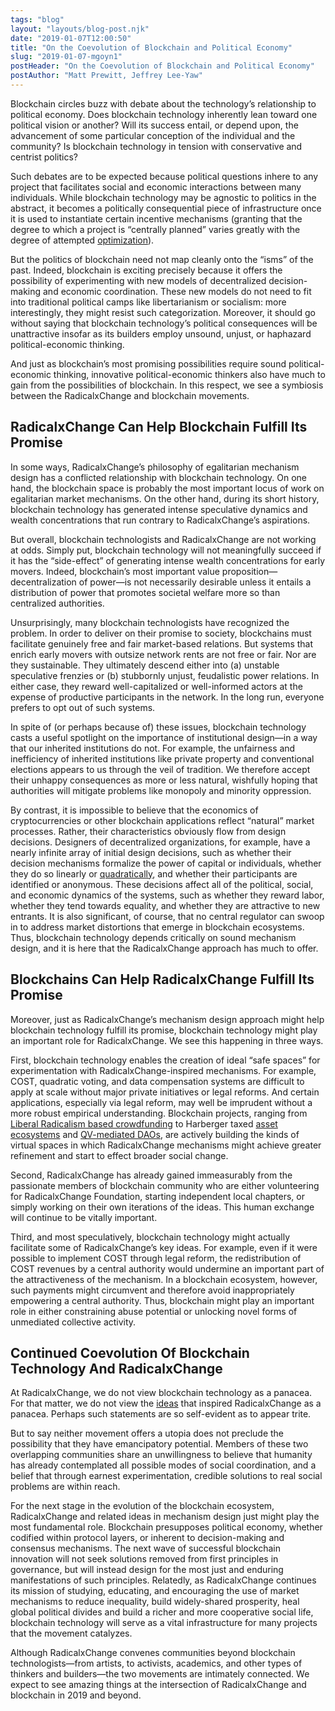 ```yaml
---
tags: "blog"
layout: "layouts/blog-post.njk"
date: "2019-01-07T12:00:50"
title: "On the Coevolution of Blockchain and Political Economy"
slug: "2019-01-07-mgoyn1"
postHeader: "On the Coevolution of Blockchain and Political Economy"
postAuthor: "Matt Prewitt, Jeffrey Lee-Yaw"
---
```


Blockchain circles buzz with debate about the technology’s relationship to political economy. Does blockchain technology inherently lean toward one political vision or another? Will its success entail, or depend upon, the advancement of some particular conception of the individual and the community? Is blockchain technology in tension with conservative and centrist politics?

Such debates are to be expected because political questions inhere to any project that facilitates social and economic interactions between many individuals. While blockchain technology may be agnostic to politics in the abstract, it becomes a politically consequential piece of infrastructure once it is used to instantiate certain incentive mechanisms (granting that the degree to which a project is “centrally planned” varies greatly with the degree of attempted [optimization](https://www.radicalxchange.org/blog/posts/2018-11-26-4m9b8b/)).

But the politics of blockchain need not map cleanly onto the “isms” of the past. Indeed, blockchain is exciting precisely because it offers the possibility of experimenting with new models of decentralized decision-making and economic coordination. These new models do not need to fit into traditional political camps like libertarianism or socialism: more interestingly, they might resist such categorization. Moreover, it should go without saying that blockchain technology’s political consequences will be unattractive insofar as its builders employ unsound, unjust, or haphazard political-economic thinking.

And just as blockchain’s most promising possibilities require sound political-economic thinking, innovative political-economic thinkers also have much to gain from the possibilities of blockchain. In this respect, we see a symbiosis between the RadicalxChange and blockchain movements.

## RadicalxChange Can Help Blockchain Fulfill Its Promise

In some ways, RadicalxChange’s philosophy of egalitarian mechanism design has a conflicted relationship with blockchain technology. On one hand, the blockchain space is probably the most important locus of work on egalitarian market mechanisms. On the other hand, during its short history, blockchain technology has generated intense speculative dynamics and wealth concentrations that run contrary to RadicalxChange’s aspirations.

But overall, blockchain technologists and RadicalxChange are not working at odds. Simply put, blockchain technology will not meaningfully succeed if it has the “side-effect” of generating intense wealth concentrations for early movers. Indeed, blockchain’s most important value proposition—decentralization of power—is not necessarily desirable unless it entails a distribution of power that promotes societal welfare more so than centralized authorities.

Unsurprisingly, many blockchain technologists have recognized the problem. In order to deliver on their promise to society, blockchains must facilitate genuinely free and fair market-based relations. But systems that enrich early movers with outsize network rents are not free or fair. Nor are they sustainable. They ultimately descend either into (a) unstable speculative frenzies or (b) stubbornly unjust, feudalistic power relations. In either case, they reward well-capitalized or well-informed actors at the expense of productive participants in the network. In the long run, everyone prefers to opt out of such systems.

In spite of (or perhaps because of) these issues, blockchain technology casts a useful spotlight on the importance of institutional design—in a way that our inherited institutions do not. For example, the unfairness and inefficiency of inherited institutions like private property and conventional elections appears to us through the veil of tradition. We therefore accept their unhappy consequences as more or less natural, wishfully hoping that authorities will mitigate problems like monopoly and minority oppression.

By contrast, it is impossible to believe that the economics of cryptocurrencies or other blockchain applications reflect “natural” market processes. Rather, their characteristics obviously flow from design decisions. Designers of decentralized organizations, for example, have a nearly infinite array of initial design decisions, such as whether their decision mechanisms formalize the power of capital or individuals, whether they do so linearly or [quadratically](https://papers.ssrn.com/sol3/papers.cfm?abstract_id=2003531), and whether their participants are identified or anonymous. These decisions affect all of the political, social, and economic dynamics of the systems, such as whether they reward labor, whether they tend towards equality, and whether they are attractive to new entrants. It is also significant, of course, that no central regulator can swoop in to address market distortions that emerge in blockchain ecosystems. Thus, blockchain technology depends critically on sound mechanism design, and it is here that the RadicalxChange approach has much to offer.

## Blockchains Can Help RadicalxChange Fulfill Its Promise

Moreover, just as RadicalxChange’s mechanism design approach might help blockchain technology fulfill its promise, blockchain technology might play an important role for RadicalxChange. We see this happening in three ways.

First, blockchain technology enables the creation of ideal “safe spaces” for experimentation with RadicalxChange-inspired mechanisms. For example, COST, quadratic voting, and data compensation systems are difficult to apply at scale without major private initiatives or legal reforms. And certain applications, especially via legal reform, may well be imprudent without a more robust empirical understanding. Blockchain projects, ranging from [Liberal Radicalism based crowdfunding](https://blog.wetrust.io/conclusion-of-the-first-lr-experiment-709b018b5f83) to Harberger taxed [asset ecosystems](https://nonomos.com/) and [QV-mediated DAOs](https://forum.aragon.org/t/exploring-what-quadratic-voting-could-look-like-for-aragon-organizations/338), are actively building the kinds of virtual spaces in which RadicalxChange mechanisms might achieve greater refinement and start to effect broader social change.

Second, RadicalxChange has already gained immeasurably from the passionate members of blockchain community who are either volunteering for RadicalxChange Foundation, starting independent local chapters, or simply working on their own iterations of the ideas. This human exchange will continue to be vitally important.

Third, and most speculatively, blockchain technology might actually facilitate some of RadicalxChange’s key ideas. For example, even if it were possible to implement COST through legal reform, the redistribution of COST revenues by a central authority would undermine an important part of the attractiveness of the mechanism. In a blockchain ecosystem, however, such payments might circumvent and therefore avoid inappropriately empowering a central authority. Thus, blockchain might play an important role in either constraining abuse potential or unlocking novel forms of unmediated collective activity.

## Continued Coevolution Of Blockchain Technology And RadicalxChange

At RadicalxChange, we do not view blockchain technology as a panacea. For that matter, we do not view the [ideas](radicalmarkets.com/chapters/) that inspired RadicalxChange as a panacea. Perhaps such statements are so self-evident as to appear trite.

But to say neither movement offers a utopia does not preclude the possibility that they have emancipatory potential. Members of these two overlapping communities share an unwillingness to believe that humanity has already contemplated all possible modes of social coordination, and a belief that through earnest experimentation, credible solutions to real social problems are within reach.

For the next stage in the evolution of the blockchain ecosystem, RadicalxChange and related ideas in mechanism design just might play the most fundamental role. Blockchain presupposes political economy, whether codified within protocol layers, or inherent to decision-making and consensus mechanisms. The next wave of successful blockchain innovation will not seek solutions removed from first principles in governance, but will instead design for the most just and enduring manifestations of such principles. Relatedly, as RadicalxChange continues its mission of studying, educating, and encouraging the use of market mechanisms to reduce inequality, build widely-shared prosperity, heal global political divides and build a richer and more cooperative social life, blockchain technology will serve as a vital infrastructure for many projects that the movement catalyzes.

Although RadicalxChange convenes communities beyond blockchain technologists—from artists, to activists, academics, and other types of thinkers and builders—the two movements are intimately connected. We expect to see amazing things at the intersection of RadicalxChange and blockchain in 2019 and beyond.
